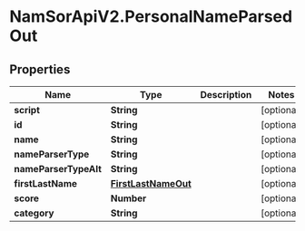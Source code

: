 # NamSorApiV2.PersonalNameParsedOut

## Properties
Name | Type | Description | Notes
------------ | ------------- | ------------- | -------------
**script** | **String** |  | [optional] 
**id** | **String** |  | [optional] 
**name** | **String** |  | [optional] 
**nameParserType** | **String** |  | [optional] 
**nameParserTypeAlt** | **String** |  | [optional] 
**firstLastName** | [**FirstLastNameOut**](FirstLastNameOut.md) |  | [optional] 
**score** | **Number** |  | [optional] 
**category** | **String** |  | [optional] 


